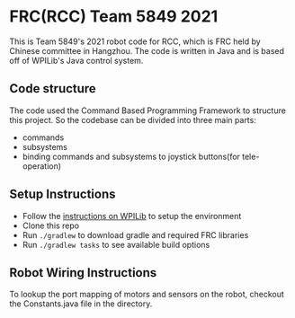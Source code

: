 # FRC(RCC) Team 5849 2021

This is Team 5849's 2021 robot code for RCC, which is FRC held by Chinese committee in Hangzhou. The code is written in Java and is based off of WPILib's Java control system.

## Code structure

The code used the Command Based Programming Framework to structure this project. So the codebase can be divided into three main parts:

- commands
- subsystems
- binding commands and subsystems to joystick buttons(for tele-operation)

## Setup Instructions

- Follow the [instructions on WPILib](https://docs.wpilib.org/en/stable/index.html) to setup the environment
- Clone this repo
- Run `./gradlew` to download gradle and required FRC libraries
- Run `./gradlew tasks` to see available build options

## Robot Wiring Instructions

To lookup the port mapping of motors and sensors on the robot, checkout the Constants.java file in the directory.
